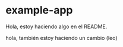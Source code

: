 # example-app

Hola, estoy haciendo algo en el README. 




hola, también estoy haciendo un cambio (leo)